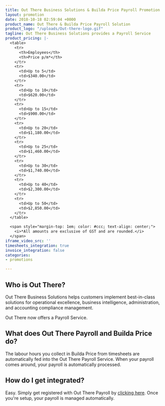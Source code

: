 ```yaml
---
title: Out There Business Solutions & Builda Price Payroll Promotion
layout: promotion
date: 2018-10-18 02:59:04 +0000
product_name: Out There & Builda Price Payroll Solution
product_logo: "/uploads/Out-there-logo.gif"
tagline: Out There Business Solutions provides a Payroll Service
product_pricing: |-
  <table>
    <tr>
      <th>Employees</th>
      <th>Price p/m*</th>
    </tr>
    <tr>
      <td>Up to 5</td>
      <td>$340.00</td>
    </tr>
    <tr>
      <td>Up to 10</td>
      <td>$620.00</td>
    </tr>
    <tr>
      <td>Up to 15</td>
      <td>$900.00</td>
    </tr>
    <tr>
      <td>Up to 20</td>
      <td>$1,180.00</td>
    </tr>
    <tr>
      <td>Up to 25</td>
      <td>$1,460.00</td>
    </tr>
    <tr>
      <td>Up to 30</td>
      <td>$1,740.00</td>
    </tr>
    <tr>
      <td>Up to 40</td>
      <td>$2,300.00</td>
    </tr>
    <tr>
      <td>Up to 50</td>
      <td>$2,850.00</td>
    </tr>
  </table>

  <span style="margin-top: 1em; color: #ccc; text-align: center;">
    <i>*All amounts are exclusive of GST and are rounded.</i>
  </span>
iframe_video_src: ''
timesheets_integration: true
invoice_integration: false
categories:
- promotions

---
```

## Who is Out There?

Out There Business Solutions helps customers implement best-in-class solutions for operational excellence, business intelligence, administration, and accounting compliance management.  
  
Out There now offers a Payroll Service. 

## What does Out There Payroll and Builda Price do?

The labour hours you collect in Builda Price from timesheets are automatically fed into the Out There Payroll Service. When your payroll comes around, your payroll is automatically processed.

## How do I get integrated?

Easy. Simply get registered with Out There Payroll by [clicking here](#). Once you're setup, your payroll is managed automatically.